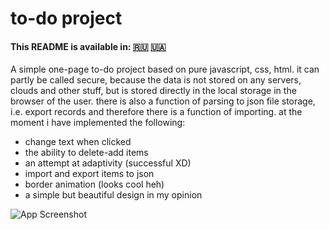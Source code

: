 # to-do project

#### This README is available in: [🇷🇺](README_RU.md) [🇺🇦](README_UA.md)


A simple one-page to-do project based on pure javascript, css, html. it can partly be called secure, because the data is not stored on any servers, clouds and other stuff, but is stored directly in the local storage in the browser of the user. there is also a function of parsing to json file storage, i.e. export records and therefore there is a function of importing. at the moment i have implemented the following:
- change text when clicked
- the ability to delete-add items
- an attempt at adaptivity (successful XD)
- import and export items to json
- border animation (looks cool heh)
- a simple but beautiful design in my opinion

![App Screenshot](https://i.imgur.com/3XIRXiq.png)



